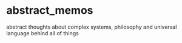 # abstract_memos
abstract thoughts about complex systems, philosophy and universal language behind all of things
